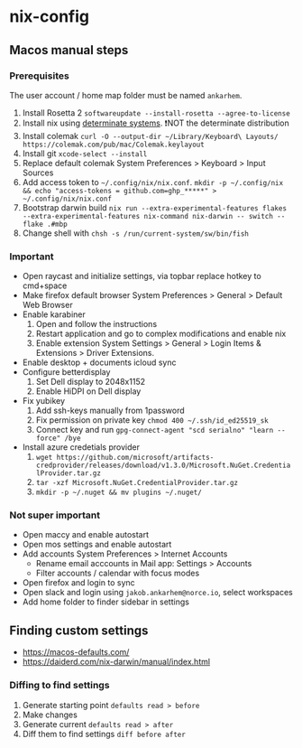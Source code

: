 # nix-config

## Macos manual steps

### Prerequisites

The user account / home map folder must be named `ankarhem`.

1. Install Rosetta 2 `softwareupdate --install-rosetta --agree-to-license`
2. Install nix using [determinate systems](https://github.com/DeterminateSystems/nix-installer). ❗NOT the determinate distribution
3. Install colemak `curl -O --output-dir ~/Library/Keyboard\ Layouts/ https://colemak.com/pub/mac/Colemak.keylayout`
4. Install git `xcode-select --install`
5. Replace default colemak System Preferences > Keyboard > Input Sources
6. Add access token to `~/.config/nix/nix.conf`. `mkdir -p ~/.config/nix && echo "access-tokens = github.com=ghp_*****" > ~/.config/nix/nix.conf`
7. Bootstrap darwin build `nix run --extra-experimental-features flakes --extra-experimental-features nix-command nix-darwin -- switch --flake .#mbp`
8. Change shell with `chsh -s /run/current-system/sw/bin/fish`

### Important
* Open raycast and initialize settings, via topbar replace hotkey to cmd+space
* Make firefox default browser System Preferences > General > Default Web Browser
* Enable karabiner
    1. Open and follow the instructions
    2. Restart application and go to complex modifications and enable nix
    3. Enable extension System Settings > General > Login Items & Extensions > Driver Extensions.
* Enable desktop + documents icloud sync
* Configure betterdisplay
    1. Set Dell display to 2048x1152
    2. Enable HiDPI on Dell display
* Fix yubikey
    1. Add ssh-keys manually from 1password
    2. Fix permission on private key `chmod 400 ~/.ssh/id_ed25519_sk`
    3. Connect key and run `gpg-connect-agent "scd serialno" "learn --force" /bye`
* Install azure credetials provider
    1. `wget https://github.com/microsoft/artifacts-credprovider/releases/download/v1.3.0/Microsoft.NuGet.CredentialProvider.tar.gz`
    2. `tar -xzf Microsoft.NuGet.CredentialProvider.tar.gz`
    3. `mkdir -p ~/.nuget && mv plugins ~/.nuget/`

### Not super important

* Open maccy and enable autostart
* Open mos settings and enable autostart
* Add accounts System Preferences > Internet Accounts
    - Rename email acccounts in Mail app: Settings > Accounts
    - Filter accounts / calendar with focus modes
* Open firefox and login to sync
* Open slack and login using `jakob.ankarhem@norce.io`, select workspaces
* Add home folder to finder sidebar in settings

## Finding custom settings

- https://macos-defaults.com/
- https://daiderd.com/nix-darwin/manual/index.html

### Diffing to find settings

1. Generate starting point `defaults read > before`
2. Make changes
3. Generate current `defaults read > after`
4. Diff them to find settings `diff before after`
